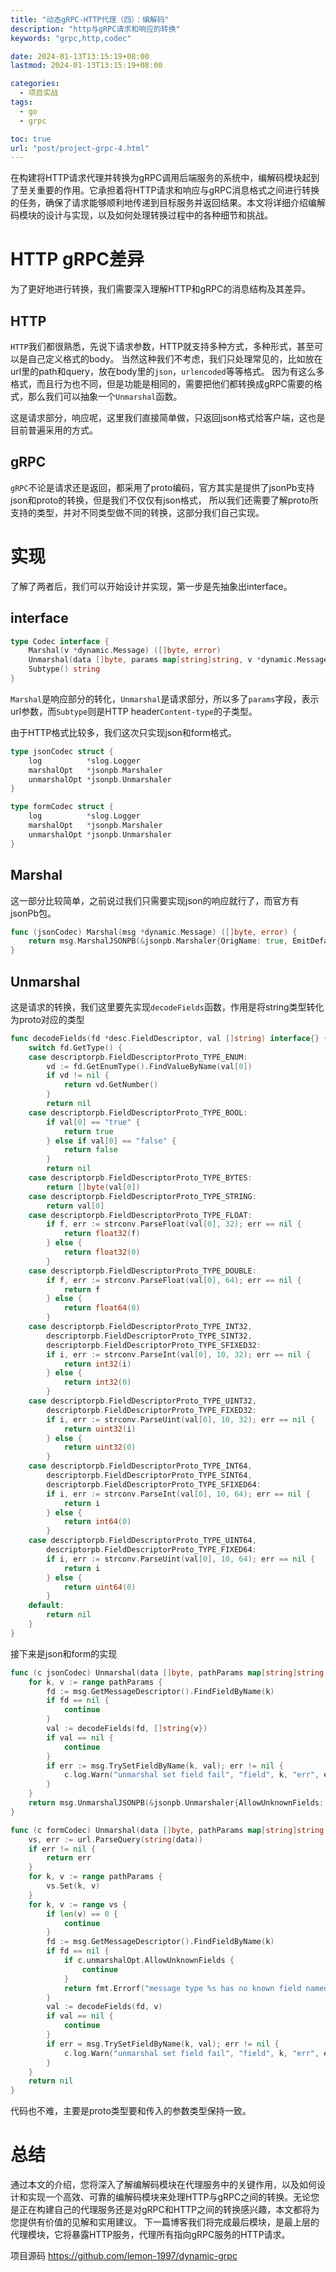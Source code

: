 ```yaml
---
title: "动态gRPC-HTTP代理（四）：编解码"
description: "http与gRPC请求和响应的转换"
keywords: "grpc,http,codec"

date: 2024-01-13T13:15:19+08:00
lastmod: 2024-01-13T13:15:19+08:00

categories:
  - 项目实战
tags:
  - go
  - grpc

toc: true
url: "post/project-grpc-4.html"
---
```


在构建将HTTP请求代理并转换为gRPC调用后端服务的系统中，编解码模块起到了至关重要的作用。它承担着将HTTP请求和响应与gRPC消息格式之间进行转换的任务，确保了请求能够顺利地传递到目标服务并返回结果。本文将详细介绍编解码模块的设计与实现，以及如何处理转换过程中的各种细节和挑战。

<!--more-->

# HTTP gRPC差异
为了更好地进行转换，我们需要深入理解HTTP和gRPC的消息结构及其差异。

## HTTP
`HTTP`我们都很熟悉，先说下请求参数，HTTP就支持多种方式，多种形式，甚至可以是自己定义格式的body。
当然这种我们不考虑，我们只处理常见的，比如放在url里的path和query，放在body里的`json`，`urlencoded`等等格式。
因为有这么多格式，而且行为也不同，但是功能是相同的，需要把他们都转换成gRPC需要的格式，那么我们可以抽象一个`Unmarshal`函数。

这是请求部分，响应呢，这里我们直接简单做，只返回json格式给客户端，这也是目前普遍采用的方式。

## gRPC
`gRPC`不论是请求还是返回，都采用了proto编码，官方其实是提供了jsonPb支持json和proto的转换，但是我们不仅仅有json格式，
所以我们还需要了解proto所支持的类型，并对不同类型做不同的转换，这部分我们自己实现。

# 实现
了解了两者后，我们可以开始设计并实现，第一步是先抽象出interface。
## interface

```go
type Codec interface {
	Marshal(v *dynamic.Message) ([]byte, error)
	Unmarshal(data []byte, params map[string]string, v *dynamic.Message) error
	Subtype() string
}
```

`Marshal`是响应部分的转化，`Unmarshal`是请求部分，所以多了`params`字段，表示url参数，而`Subtype`则是HTTP header`Content-type`的子类型。

由于HTTP格式比较多，我们这次只实现json和form格式。
```go
type jsonCodec struct {
    log          *slog.Logger
    marshalOpt   *jsonpb.Marshaler
    unmarshalOpt *jsonpb.Unmarshaler
}

type formCodec struct {
    log          *slog.Logger
    marshalOpt   *jsonpb.Marshaler
    unmarshalOpt *jsonpb.Unmarshaler
}
```

## Marshal
这一部分比较简单，之前说过我们只需要实现json的响应就行了，而官方有jsonPb包。
```go
func (jsonCodec) Marshal(msg *dynamic.Message) ([]byte, error) {
	return msg.MarshalJSONPB(&jsonpb.Marshaler{OrigName: true, EmitDefaults: true})
}
```

## Unmarshal
这是请求的转换，我们这里要先实现`decodeFields`函数，作用是将string类型转化为proto对应的类型
```go
func decodeFields(fd *desc.FieldDescriptor, val []string) interface{} {
	switch fd.GetType() {
	case descriptorpb.FieldDescriptorProto_TYPE_ENUM:
		vd := fd.GetEnumType().FindValueByName(val[0])
		if vd != nil {
			return vd.GetNumber()
		}
		return nil
	case descriptorpb.FieldDescriptorProto_TYPE_BOOL:
		if val[0] == "true" {
			return true
		} else if val[0] == "false" {
			return false
		}
		return nil
	case descriptorpb.FieldDescriptorProto_TYPE_BYTES:
		return []byte(val[0])
	case descriptorpb.FieldDescriptorProto_TYPE_STRING:
		return val[0]
	case descriptorpb.FieldDescriptorProto_TYPE_FLOAT:
		if f, err := strconv.ParseFloat(val[0], 32); err == nil {
			return float32(f)
		} else {
			return float32(0)
		}
	case descriptorpb.FieldDescriptorProto_TYPE_DOUBLE:
		if f, err := strconv.ParseFloat(val[0], 64); err == nil {
			return f
		} else {
			return float64(0)
		}
	case descriptorpb.FieldDescriptorProto_TYPE_INT32,
		descriptorpb.FieldDescriptorProto_TYPE_SINT32,
		descriptorpb.FieldDescriptorProto_TYPE_SFIXED32:
		if i, err := strconv.ParseInt(val[0], 10, 32); err == nil {
			return int32(i)
		} else {
			return int32(0)
		}
	case descriptorpb.FieldDescriptorProto_TYPE_UINT32,
		descriptorpb.FieldDescriptorProto_TYPE_FIXED32:
		if i, err := strconv.ParseUint(val[0], 10, 32); err == nil {
			return uint32(i)
		} else {
			return uint32(0)
		}
	case descriptorpb.FieldDescriptorProto_TYPE_INT64,
		descriptorpb.FieldDescriptorProto_TYPE_SINT64,
		descriptorpb.FieldDescriptorProto_TYPE_SFIXED64:
		if i, err := strconv.ParseInt(val[0], 10, 64); err == nil {
			return i
		} else {
			return int64(0)
		}
	case descriptorpb.FieldDescriptorProto_TYPE_UINT64,
		descriptorpb.FieldDescriptorProto_TYPE_FIXED64:
		if i, err := strconv.ParseUint(val[0], 10, 64); err == nil {
			return i
		} else {
			return uint64(0)
		}
	default:
		return nil
	}
}
```
接下来是json和form的实现
```go
func (c jsonCodec) Unmarshal(data []byte, pathParams map[string]string, msg *dynamic.Message) error {
	for k, v := range pathParams {
		fd := msg.GetMessageDescriptor().FindFieldByName(k)
		if fd == nil {
			continue
		}
		val := decodeFields(fd, []string{v})
		if val == nil {
			continue
		}
		if err := msg.TrySetFieldByName(k, val); err != nil {
			c.log.Warn("unmarshal set field fail", "field", k, "err", err)
		}
	}
	return msg.UnmarshalJSONPB(&jsonpb.Unmarshaler{AllowUnknownFields: true}, data)
}
```

```go
func (c formCodec) Unmarshal(data []byte, pathParams map[string]string, msg *dynamic.Message) error {
	vs, err := url.ParseQuery(string(data))
	if err != nil {
		return err
	}
	for k, v := range pathParams {
		vs.Set(k, v)
	}
	for k, v := range vs {
		if len(v) == 0 {
			continue
		}
		fd := msg.GetMessageDescriptor().FindFieldByName(k)
		if fd == nil {
			if c.unmarshalOpt.AllowUnknownFields {
				continue
			}
			return fmt.Errorf("message type %s has no known field named %s", msg.GetMessageDescriptor().GetFullyQualifiedName(), k)
		}
		val := decodeFields(fd, v)
		if val == nil {
			continue
		}
		if err = msg.TrySetFieldByName(k, val); err != nil {
			c.log.Warn("unmarshal set field fail", "field", k, "err", err)
		}
	}
	return nil
}
```
代码也不难，主要是proto类型要和传入的参数类型保持一致。

# 总结

通过本文的介绍，您将深入了解编解码模块在代理服务中的关键作用，以及如何设计和实现一个高效、可靠的编解码模块来处理HTTP与gRPC之间的转换。无论您是正在构建自己的代理服务还是对gRPC和HTTP之间的转换感兴趣，本文都将为您提供有价值的见解和实用建议。
下一篇博客我们将完成最后模块，是最上层的代理模块，它将暴露HTTP服务，代理所有指向gRPC服务的HTTP请求。

项目源码 https://github.com/lemon-1997/dynamic-grpc